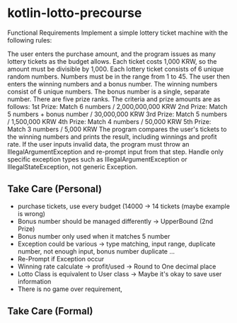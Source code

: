 # kotlin-lotto-precourse

Functional Requirements
Implement a simple lottery ticket machine with the following rules:

The user enters the purchase amount, and the program issues as many lottery tickets as the budget allows.
Each ticket costs 1,000 KRW, so the amount must be divisible by 1,000.
Each lottery ticket consists of 6 unique random numbers.
Numbers must be in the range from 1 to 45.
The user then enters the winning numbers and a bonus number.
The winning numbers consist of 6 unique numbers.
The bonus number is a single, separate number.
There are five prize ranks. The criteria and prize amounts are as follows:
1st Prize: Match 6 numbers / 2,000,000,000 KRW
2nd Prize: Match 5 numbers + bonus number / 30,000,000 KRW
3rd Prize: Match 5 numbers / 1,500,000 KRW
4th Prize: Match 4 numbers / 50,000 KRW
5th Prize: Match 3 numbers / 5,000 KRW
The program compares the user's tickets to the winning numbers and prints the result, including winnings and profit rate.
If the user inputs invalid data, the program must throw an IllegalArgumentException and re-prompt input from that step.
Handle only specific exception types such as IllegalArgumentException or IllegalStateException, not generic Exception.

## Take Care (Personal)
- purchase tickets, use every budget (14000 -> 14 tickets (maybe example is wrong)
- Bonus number should be managed differently -> UpperBound (2nd Prize)
- Bonus number only used when it matches 5 number
- Exception could be various -> type matching, input range, duplicate number, not enough input, bonus number duplicate ... 
- Re-Prompt if Exception occur
- Winning rate calculate -> profit/used -> Round to One decimal place
- Lotto Class is equivalent to User class -> Maybe it's okay to save user information
- There is no game over requirement, 
## Take Care (Formal)